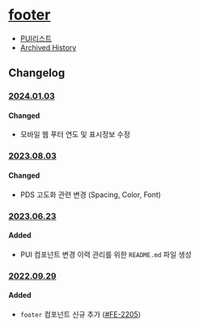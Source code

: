 # [footer](https://rxc.atlassian.net/browse/FE-2205)
  * [PUI리스트](../README.md)
  * [Archived History](https://www.notion.so/rxc/Footer-baad53bd7ea04698b174817c3789f90f?pvs=4)

## Changelog

### [2024.01.03](https://rxc.atlassian.net/browse/FE-3954)
#### Changed
  * 모바일 웹 푸터 연도 및 표시정보 수정

### [2023.08.03](https://rxc.atlassian.net/browse/FE-3495)
#### Changed
  * PDS 고도화 관련 변경 (Spacing, Color, Font)

### [2023.06.23](https://rxc.atlassian.net/browse/FE-3326)
#### Added
  * PUI 컴포넌트 변경 이력 관리를 위한 `README.md` 파일 생성

### [2022.09.29](https://github.com/rxcompany/fe-mobile/commit/bb8f814e0dd0fd3dd0a060d6884384d22855479a)
#### Added
  * `footer` 컴포넌트 신규 추가 ([#FE-2205](https://rxc.atlassian.net/browse/FE-2205))

